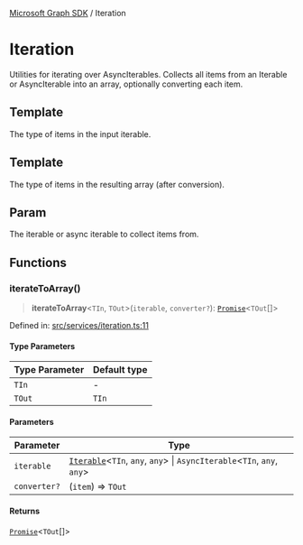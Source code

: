 [Microsoft Graph SDK](README.md) / Iteration

# Iteration

Utilities for iterating over AsyncIterables.
Collects all items from an Iterable or AsyncIterable into an array, optionally converting each item.

## Template

The type of items in the input iterable.

## Template

The type of items in the resulting array (after conversion).

## Param

The iterable or async iterable to collect items from.

## Functions

### iterateToArray()

> **iterateToArray**\<`TIn`, `TOut`\>(`iterable`, `converter?`): [`Promise`](https://developer.mozilla.org/docs/Web/JavaScript/Reference/Global_Objects/Promise)\<`TOut`[]\>

Defined in: [src/services/iteration.ts:11](https://github.com/Future-Secure-AI/microsoft-graph/blob/main/src/services/iteration.ts#L11)

#### Type Parameters

| Type Parameter | Default type |
| ------ | ------ |
| `TIn` | - |
| `TOut` | `TIn` |

#### Parameters

| Parameter | Type |
| ------ | ------ |
| `iterable` | [`Iterable`](https://www.typescriptlang.org/docs/handbook/iterators-and-generators.html#iterable-interface)\<`TIn`, `any`, `any`\> \| `AsyncIterable`\<`TIn`, `any`, `any`\> |
| `converter?` | (`item`) => `TOut` |

#### Returns

[`Promise`](https://developer.mozilla.org/docs/Web/JavaScript/Reference/Global_Objects/Promise)\<`TOut`[]\>
